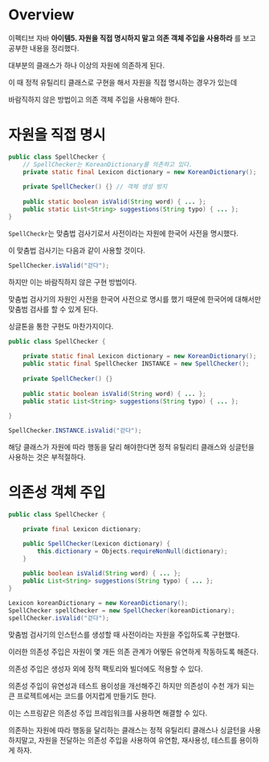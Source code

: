 # Overview

이펙티브 자바 **아이템5. 자원을 직접 명시하지 말고 의존 객체 주입을 사용하라** 를 보고 공부한 내용을 정리했다.

대부분의 클래스가 하나 이상의 자원에 의존하게 된다.

이 때 정적 유틸리티 클래스로 구현을 해서 자원을 직접 명시하는 경우가 있는데

바람직하지 않은 방법이고 의존 객체 주입을 사용해야 한다.


# 자원을 직접 명시

```java
public class SpellChecker {
    // SpellChecker는 KoreanDictionary를 의존하고 있다.
    private static final Lexicon dictionary = new KoreanDictionary();
    
    private SpellChecker() {} // 객체 생성 방지
    
    public static boolean isValid(String word) { ... };
    public static List<String> suggestions(String typo) { ... };
}
```

`SpellCheckr`는 맞춤법 검사기로서 사전이라는 자원에 한국어 사전을 명시했다.

이 맞춤법 검사기는 다음과 같이 사용할 것이다.

```java
SpellChecker.isValid("걷다");
```

하지만 이는 바람직하지 않은 구현 방법이다.

맞춤법 검사기의 자원인 사전을 한국어 사전으로 명시를 했기 때문에 한국어에 대해서만 맞춤범 검사를 할 수 있게 된다.

싱글톤을 통한 구현도 마찬가지이다.

```java
public class SpellChecker {
    
    private static final Lexicon dictionary = new KoreanDictionary();
    public static final SpellChecker INSTANCE = new SpellChecker();
    
    private SpellChecker() {}
    
    public static boolean isValid(String word) { ... };
    public static List<String> suggestions(String typo) { ... };
    
}
```
```java
SpellChecker.INSTANCE.isValid("걷다");
```

해당 클래스가 자원에 따라 행동을 달리 해야한다면 정적 유틸리티 클래스와 싱글턴을 사용하는 것은 부적절하다.

# 의존성 객체 주입

```java
public class SpellChecker {

    private final Lexicon dictionary;

    public SpellChecker(Lexicon dictionary) {
        this.dictionary = Objects.requireNonNull(dictionary);
    }
    
    public boolean isValid(String word) { ... };
    public List<String> suggestions(String typo) { ... };
}
```
```java
Lexicon koreanDictionary = new KoreanDictionary();
SpellChecker spellChecker = new SpellChecker(koreanDictionary);
spellChecker.isValid("걷다");
```

맞춤범 검사기의 인스턴스를 생성할 때 사전이라는 자원을 주입하도록 구현했다.

이러한 의존성 주입은 자원이 몇 개든 의존 관계가 어떻든 유연하게 작동하도록 해준다.

의존성 주입은 생성자 외에 정적 팩토리와 빌더에도 적용할 수 있다.

의존성 주입이 유연성과 테스트 용이성을 개선해주긴 하지만 의존성이 수천 개가 되는 큰 프로젝트에서는 코드를 어지럽게 만들기도 한다.

이는 스프링같은 의존성 주입 프레임워크를 사용하면 해결할 수 있다.

의존하는 자원에 따라 행동을 달리하는 클래스는 정적 유틸리티 클래스나 싱글턴을 사용하지말고, 자원을 전달하는 의존성 주입을 사용하여 유연함, 재사용성, 테스트를 용이하게 하자.
